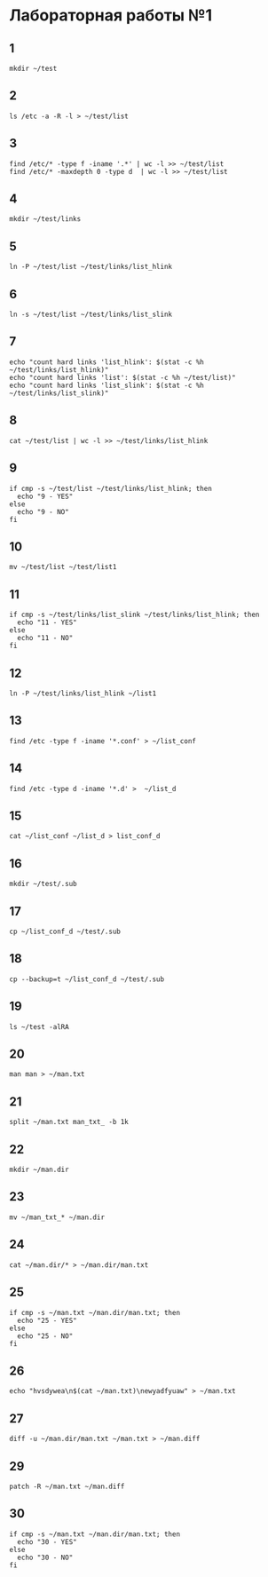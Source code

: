 # Лабораторная работы №1
## 1
```shell
mkdir ~/test 
```
## 2
```shell
ls /etc -a -R -l > ~/test/list 
```
## 3
```shell
find /etc/* -type f -iname '.*' | wc -l >> ~/test/list
find /etc/* -maxdepth 0 -type d  | wc -l >> ~/test/list
```
## 4
```shell
mkdir ~/test/links 
```
## 5
```shell
ln -P ~/test/list ~/test/links/list_hlink 
```
## 6
```shell
ln -s ~/test/list ~/test/links/list_slink 
```
## 7
```shell
echo "count hard links 'list_hlink': $(stat -c %h ~/test/links/list_hlink)" 
echo "count hard links 'list': $(stat -c %h ~/test/list)"
echo "count hard links 'list_slink': $(stat -c %h ~/test/links/list_slink)"
```
## 8
```shell
cat ~/test/list | wc -l >> ~/test/links/list_hlink 
```
## 9
```shell
if cmp -s ~/test/list ~/test/links/list_hlink; then
  echo "9 - YES"
else
  echo "9 - NO"
fi
```
## 10
```shell
mv ~/test/list ~/test/list1 
```
## 11
```shell
if cmp -s ~/test/links/list_slink ~/test/links/list_hlink; then
  echo "11 - YES"
else
  echo "11 - NO"
fi
```
## 12
```shell
ln -P ~/test/links/list_hlink ~/list1 
```
## 13
```shell
find /etc -type f -iname '*.conf' > ~/list_conf 
```
## 14
```shell
find /etc -type d -iname '*.d' >  ~/list_d 
```
## 15
```shell
cat ~/list_conf ~/list_d > list_conf_d 
```
## 16
```shell
mkdir ~/test/.sub 
```
## 17
```shell
cp ~/list_conf_d ~/test/.sub 
```
## 18
```shell
cp --backup=t ~/list_conf_d ~/test/.sub 
```
## 19
```shell
ls ~/test -alRA 
```
## 20
```shell
man man > ~/man.txt 
```
## 21
```shell
split ~/man.txt man_txt_ -b 1k 
```
## 22
```shell
mkdir ~/man.dir 
```
## 23
```shell
mv ~/man_txt_* ~/man.dir 
```
## 24
```shell
cat ~/man.dir/* > ~/man.dir/man.txt 
```
## 25
```shell
if cmp -s ~/man.txt ~/man.dir/man.txt; then
  echo "25 - YES"
else
  echo "25 - NO"
fi
```
## 26
```shell
echo "hvsdywea\n$(cat ~/man.txt)\newyadfyuaw" > ~/man.txt 
```
## 27
```shell
diff -u ~/man.dir/man.txt ~/man.txt > ~/man.diff 
```
## 29
```shell
patch -R ~/man.txt ~/man.diff 
```
## 30
```shell
if cmp -s ~/man.txt ~/man.dir/man.txt; then
  echo "30 - YES"
else
  echo "30 - NO"
fi
